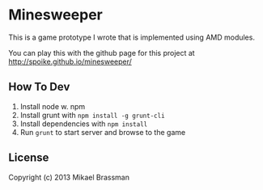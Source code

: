 # Minesweeper 

This is a game prototype I wrote that is implemented using AMD modules.

You can play this with the github page for this project at http://spoike.github.io/minesweeper/

## How To Dev

1. Install node w. npm
2. Install grunt with `npm install -g grunt-cli`
3. Install dependencies with `npm install`
4. Run `grunt` to start server and browse to the game

## License

Copyright (c) 2013 Mikael Brassman